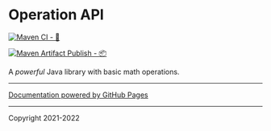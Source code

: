 
# Operation API


[![Maven CI - 🚧 ](https://github.com/tgrall-octodemo/operation-api/actions/workflows/maven-ci.yml/badge.svg)](https://github.com/tgrall-octodemo/operation-api/actions/workflows/maven-ci.yml)

[![ Maven Artifact Publish - 📦 ](https://github.com/tgrall-octodemo/operation-api/actions/workflows/maven-publish.yml/badge.svg)](https://github.com/tgrall-octodemo/operation-api/actions/workflows/maven-publish.yml)


A _powerful_ Java library with basic math operations.

---

[Documentation powered by GitHub Pages](https://fluffy-invention-f46995f1.pages.github.io/)

---
Copyright 2021-2022
